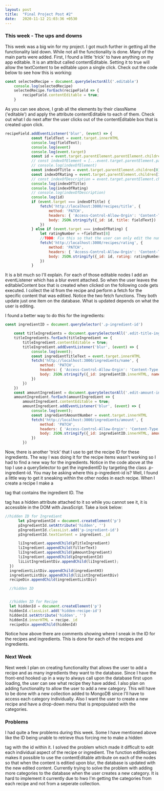 ```yaml
---
layout: post
title:  "Final Project Post #2"
date:   2020-11-12 21:03:36 +0530
---
```


### This week - The ups and downs
This week was a big win for my project. I got much further in getting all the functionality laid down. While not all the functionality is done. Many of the main parts were added.
First, I found a little 'trick' to have anything on my app editable. It is an attribut called contentEditable. Setting it to true will allow the textContent to be editable upon a single click. Check out the code below to see how this is working:
```javascript
const selectedRecipe = document.querySelectorAll('.editable')
    console.log(selectedRecipe)
    selectedRecipe.forEach(recipeField => {
        recipeField.contentEditable = true;
    }
```
As you can see above, I grab all the elements by their className ('editable') and apply the attribute contentEditable to each of them. Check out what I do next after the user clicks out of the contentEditable box that is created upon click. 
```javascript
recipeField.addEventListener('blur', (event) => {
            const fieldText = event.target.innerHTML
            console.log(fieldText);
            console.log(event)
            console.log(event.target)
            const id = event.target.parentElement.parentElement.children[3].innerHTML
            // const indexOfElement = [...event.target.parentElement.parentElement.parentElement.children].indexOf(event.target.parentElement.parentElement)
            // console.log(indexOfElement)
            const indexOfTitle = event.target.parentElement.children[0]
            const indexOfRating = event.target.parentElement.children[1]
            // const indexOfDescription = event.target.parentElement.children[1]
            console.log(indexOfTitle)
            console.log(indexOfRating)
            // console.log(indexOfDescription)
            console.log(id)
            if (event.target === indexOfTitle) {
                fetch('http://localhost:3000/recipes/title', {
                    method: 'PATCH',
                    headers: { 'Access-Control-Allow-Orgin': 'Content-Type', 'Content-Type': 'application/json' },
                    body: JSON.stringify({_id: id, title: fieldText})
                })
            } else if (event.target === indexOfRating) {
                let ratingNumber = +fieldText[8]
                //TODO: Fix this so that the user can only edit the number. It will probably be in the createRecipe function
                fetch('http://localhost:3000/recipes/rating', {
                    method: 'PATCH',
                    headers: { 'Access-Control-Allow-Orgin': 'Content-Type', 'Content-Type': 'application/json' },
                    body: JSON.stringify({_id: id, rating: ratingNumber})
                })
            }
```
It is a bit much so I'll explain. For each of those editable nodes I add an eventListener which has a blur event attached. So when the user leaves the editableContent box that is created when clicked on the following code gets executed. I collect the id from the recipe and perform a fetch for the specific content that was editied. Notice the two fetch functions. They both update just one item on the database. What is updated depends on what the user is editing. 

I found a better way to do this for the ingredients:
```javascript
const ingredientID = document.querySelector('.p-ingredient-id')

    const titleIngredients = document.querySelectorAll('.edit-title-ingredient');
    titleIngredients.forEach(titleIngredient => {
        titleIngredient.contentEditable = true;
        titleIngredient.addEventListener('blur', (event) => {
            console.log(event);
            const ingredientTitleText = event.target.innerHTML
            fetch('http://localhost:3000/ingredients/name', {
                method: 'PATCH',
                headers: { 'Access-Control-Allow-Orgin': 'Content-Type', 'Content-Type': 'application/json' },
                body: JSON.stringify({_id: ingredientID.innerHTML, name: ingredientTitleText})
            })
        })
    })
    const amountIngredient = document.querySelectorAll('.edit-amount-ingredient');
    amountIngredient.forEach(amountIngredient => {
        amountIngredient.contentEditable = true;
        amountIngredient.addEventListener('blur', (event) => {
            console.log(event);
            const ingredientAmountNumber = event.target.innerHTML
            fetch('http://localhost:3000/ingredients/amount', {
                method: 'PATCH',
                headers: { 'Access-Control-Allow-Orgin': 'Content-Type', 'Content-Type': 'application/json' },
                body: JSON.stringify({_id: ingredientID.innerHTML, amount: +ingredientAmountNumber})
            })
        })
```
Now, there is another 'trick' that I use to get the recipe ID for these ingredients. The way I was doing it for the recipe items wasn't working so I had to find a new way for the ingredients. Notice in the code above at the top I use a querySelector to get the ingredientID by targeting the class .p-ingredient-id. You may be asking where this p-ingredient-id is? Well, I found a little way to get it sneaking within the other nodes in each recipe. When I create a recipe I make a <p> tag that contains the ingredient ID. The <p> tag has a hidden attribute attached to it so while you cannot see it, it is accessible in the DOM with JavaScript. Take a look below:
  ```javascript
  //hidden ID for Ingredient
        let pIngredientId = document.createElement('p')
        pIngredientId.setAttribute('hidden', '')
        pIngredientId.classList.add('p-ingredient-id')
        pIngredientId.textContent = ingredient._id

        liIngredient.appendChild(pTitleIngredient)
        liIngredient.appendChild(fillerText)
        liIngredient.appendChild(pAmountIngredient)
        liIngredient.appendChild(pIngredientId)
        liListIngredientDiv.appendChild(liIngredient);
    })
    ingredientListDiv.appendChild(ingredientH3)
    ingredientListDiv.appendChild(liListIngredientDiv)
    recipeDiv.appendChild(ingredientListDiv)

    //hidden ID


    //hidden ID for Recipe
    let hiddenId = document.createElement('p')
    hiddenId.classList.add('hidden-recipe-id')
    hiddenId.setAttribute('hidden', '')
    hiddenId.innerHTML = recipe._id
    recipeDiv.appendChild(hiddenId)   
```
Notice how above there are comments showing where I sneak in the ID for the recipes and ingredients. This is done for each of the recipes and ingredients. 

### Next Week
Next week I plan on creating functionality that allows the user to add a recipe and as many ingredients they want to the database. Since I have the front-end hooked up in a way to always call upon the database first upon loading, the user can see what recipe they have added. 
I also plan on adding functionality to allow the user to add a new category. This will have to be done with a new collection added to MongoDB since I'll have to access each category individually. Also I want the user to create a new recipe and have a drop-down menu that is prepopulated with the categories.

### Problems
I had quite a few problems during this week. Some I have mentioned above like the ID being unable to retrieve thus forcing me to make a hidden <p> tag with the id within it. 
I solved the problem which made it difficult to edit each individual aspect of the recipe or ingredient. The function editRecipes makes it possible to use the contentEditable attribute on each of the nodes so that when the content is editied upon blur, the database is updated with the new edited content.
Currently trying to solve the problem with adding more categories to the database when the user creates a new category. It is hard to implement it currently due to hwo I'm getting the categories from each recipe and not from a seperate collection.

